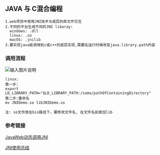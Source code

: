 ## JAVA 与 C混合编程
```text
1.web项目中使用JNI技术与底层的库文件交互
2.不同的平台生成不同的JNI libaray:
  windows: .dll
  linux: .so
  macOS: .jnilib
3.要实现java能调用到c或c++的底层实现,需要在运行时候改变java.library.path内容   
``` 

### 调用流程
![输入图片说明](https://raw.githubusercontent.com/qccr-twl2123/springcloud/master/images/java-jni.jpg "在这里输入图片标题")

```text
linux: 
第一步:
export LD_LIBRARY_PATH="$LD_LIBRARY_PATH:/some/pathOfContainingDirectory"
第二步:重命名
mv JNIDemo.so libJNIDemo.so

```
```text
注: so文件放在bin路径下，要修改文件名, 在文件名前面加lib
```

### 参考链接
[JavaWeb动态调用JNI](http://www.imooc.com/article/14702)

[JNI使用总结](https://www.jianshu.com/p/fe42aa3150a0)


